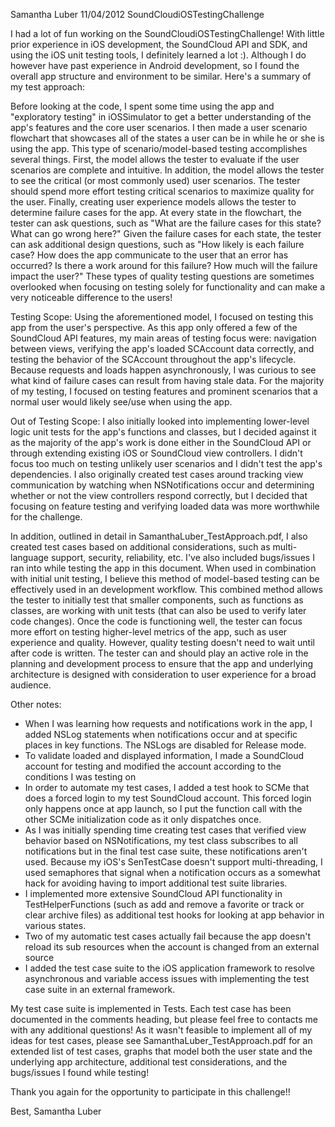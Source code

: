 Samantha Luber
11/04/2012
SoundCloudiOSTestingChallenge

I had a lot of fun working on the SoundCloudiOSTestingChallenge! With little prior experience in iOS development, the SoundCloud API and SDK, and using the iOS unit testing tools, I definitely learned a lot :). Although I do however have past experience in Android development, so I found the overall app structure and environment to be similar. Here's a summary of my test approach:

Before looking at the code, I spent some time using the app and "exploratory testing" in iOSSimulator to get a better understanding of the app's features and the core user scenarios. I then made a user scenario flowchart that showcases all of the states a user can be in while he or she is using the app. This type of scenario/model-based testing accomplishes several things. First, the model allows the tester to evaluate if the user scenarios are complete and intuitive. In addition, the model allows the tester to see the critical (or most commonly used) user scenarios. The tester should spend more effort testing critical scenarios to maximize quality for the user. Finally, creating user experience models allows the tester to determine failure cases for the app. At every state in the flowchart, the tester can ask questions, such as "What are the failure cases for this state? What can go wrong here?" Given the failure cases for each state, the tester can ask additional design questions, such as "How likely is each failure case? How does the app communicate to the user that an error has occurred? Is there a work around for this failure? How much will the failure impact the user?" These types of quality testing questions are sometimes overlooked when focusing on testing solely for functionality and can make a very noticeable difference to the users!

Testing Scope:
Using the aforementioned model, I focused on testing this app from the user's perspective. As this app only offered a few of the SoundCloud API features, my main areas of testing focus were: navigation between views, verifying the app's loaded SCAccount data correctly, and testing the behavior of the SCAccount throughout the app's lifecycle. Because requests and loads happen asynchronously, I was curious to see what kind of failure cases can result from having stale data. For the majority of my testing, I focused on testing features and prominent scenarios that a normal user would likely see/use when using the app.

Out of Testing Scope:
I also initially looked into implementing lower-level logic unit tests for the app's functions and classes, but I decided against it as the majority of the app's work is done either in the SoundCloud API or through extending existing iOS or SoundCloud view controllers. I didn't focus too much on testing unlikely user scenarios and I didn't test the app's dependencies. I also originally created test cases around tracking view communication by watching when NSNotifications occur and determining whether or not the view controllers respond correctly, but I decided that focusing on feature testing and verifying loaded data was more worthwhile for the challenge.

In addition, outlined in detail in SamanthaLuber_TestApproach.pdf, I also created test cases based on additional considerations, such as multi-language support, security, reliability, etc. I've also included bugs/issues I ran into while testing the app in this document. When used in combination with initial unit testing, I believe this method of model-based testing can be effectively used in an development workflow. This combined method allows the tester to initially test that smaller components, such as functions as classes, are working with unit tests (that can also be used to verify later code changes). Once the code is functioning well, the tester can focus more effort on testing higher-level metrics of the app, such as user experience and quality. However, quality testing doesn't need to wait until after code is written. The tester can and should play an active role in the planning and development process to ensure that the app and underlying architecture is designed with consideration to user experience for a broad audience.

Other notes:
- When I was learning how requests and notifications work in the app, I added NSLog statements when notifications occur and at specific places in key functions. The NSLogs are disabled for Release mode.
- To validate loaded and displayed information, I made a SoundCloud account for testing and modified the account according to the conditions I was testing on
- In order to automate my test cases, I added a test hook to SCMe that does a forced login to my test SoundCloud account. This forced login only happens once at app launch, so I put the function call with the other SCMe initialization code as it only dispatches once.
- As I was initially spending time creating test cases that verified view behavior based on NSNotifications, my test class subscribes to all notifications but in the final test case suite, these notifications aren't used. Because my iOS's SenTestCase doesn't support multi-threading, I used semaphores that signal when a notification occurs as a somewhat hack for avoiding having to import additional test suite libraries. 
- I implemented more extensive SoundCloud API functionality in TestHelperFunctions (such as add and remove a favorite or track or clear archive files) as additional test hooks for looking at app behavior in various states.
- Two of my automatic test cases actually fail because the app doesn't reload its sub resources when the account is changed from an external source
- I added the test case suite to the iOS application framework to resolve asynchronous and variable access issues with implementing the test case suite in an external framework.

My test case suite is implemented in Tests. Each test case has been documented in the comments heading, but please feel free to contacts me with any additional questions! As it wasn't feasible to implement all of my ideas for test cases, please see SamanthaLuber_TestApproach.pdf for an extended list of test cases, graphs that model both the user state and the underlying app architecture, additional test considerations, and the bugs/issues I found while testing!

Thank you again for the opportunity to participate in this challenge!!

Best,
Samantha Luber 